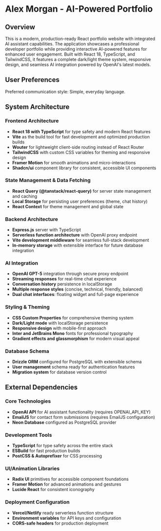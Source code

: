 # Alex Morgan - AI-Powered Portfolio

## Overview

This is a modern, production-ready React portfolio website with integrated AI assistant capabilities. The application showcases a professional developer portfolio while providing interactive AI-powered features for enhanced user engagement. Built with React 18, TypeScript, and TailwindCSS, it features a complete dark/light theme system, responsive design, and seamless AI integration powered by OpenAI's latest models.

## User Preferences

Preferred communication style: Simple, everyday language.

## System Architecture

### Frontend Architecture
- **React 18 with TypeScript** for type safety and modern React features
- **Vite** as the build tool for fast development and optimized production builds
- **Wouter** for lightweight client-side routing instead of React Router
- **TailwindCSS** with custom CSS variables for theming and responsive design
- **Framer Motion** for smooth animations and micro-interactions
- **Shadcn/ui** component library for consistent, accessible UI components

### State Management & Data Fetching
- **React Query (@tanstack/react-query)** for server state management and caching
- **Local Storage** for persisting user preferences (theme, chat history)
- **React Context** for theme management and global state

### Backend Architecture
- **Express.js** server with TypeScript
- **Serverless function architecture** with OpenAI proxy endpoint
- **Vite development middleware** for seamless full-stack development
- **In-memory storage** with extensible interface for future database integration

### AI Integration
- **OpenAI GPT-5** integration through secure proxy endpoint
- **Streaming responses** for real-time chat experience
- **Conversation history** persistence in localStorage
- **Multiple response styles** (concise, technical, friendly, balanced)
- **Dual chat interfaces**: floating widget and full-page experience

### Styling & Theming
- **CSS Custom Properties** for comprehensive theming system
- **Dark/Light mode** with localStorage persistence
- **Responsive design** with mobile-first approach
- **Inter and JetBrains Mono** fonts for professional typography
- **Gradient effects and glassmorphism** for modern visual appeal

### Database Schema
- **Drizzle ORM** configured for PostgreSQL with extensible schema
- **User management** schema ready for authentication features
- **Migration system** for database version control

## External Dependencies

### Core Technologies
- **OpenAI API** for AI assistant functionality (requires OPENAI_API_KEY)
- **EmailJS** for contact form submissions (requires EmailJS configuration)
- **Neon Database** configured as PostgreSQL provider

### Development Tools
- **TypeScript** for type safety across the entire stack
- **ESBuild** for fast production builds
- **PostCSS & Autoprefixer** for CSS processing

### UI/Animation Libraries
- **Radix UI** primitives for accessible component foundations
- **Framer Motion** for advanced animations and gestures
- **Lucide React** for consistent iconography

### Deployment Configuration
- **Vercel/Netlify** ready serverless function structure
- **Environment variables** for API keys and configuration
- **CORS-safe headers** for production deployment